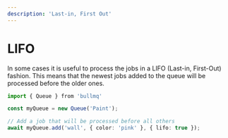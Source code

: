 ```yaml
---
description: 'Last-in, First Out'
---
```


# LIFO

In some cases it is useful to process the jobs in a LIFO \(Last-in, First-Out\) fashion. This means that the newest jobs added to the queue will be processed before the older ones.

```typescript
import { Queue } from 'bullmq'

const myQueue = new Queue('Paint');

// Add a job that will be processed before all others
await myQueue.add('wall', { color: 'pink' }, { lifo: true });
```

 

